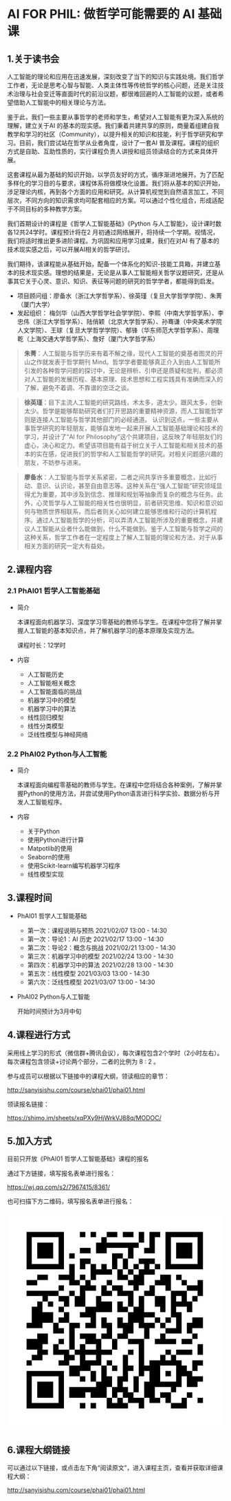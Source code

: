 #  AI FOR PHIL: 做哲学可能需要的 AI 基础课



## 1.关于读书会

人工智能的理论和应用在迅速发展，深刻改变了当下的知识与实践处境。我们哲学工作者，无论是思考心智与智能、人类主体性等传统哲学的核心问题，还是关注技术治理与社会变迁等直面时代的前沿议题，都很难回避的人工智能的议题，或者希望借助人工智能中的相关理论与方法。

鉴于此，我们一些主要从事哲学的老师和学生，希望对人工智能有更为深入系统的理解，建立关于AI 的基本的现实感。我们秉着共建共享的原则，商量着组建自我教学和学习的社区（Community），以提升相关的知识和技能，利于哲学研究和学习。目前，我们尝试站在哲学从业者角度，设计了一套AI 普及课程。课程的组织方式是自助、互助性质的，实行课程负责人讲授和组员领读结合的方式来具体开展。

这套课程从最为基础的知识开始，以学员友好的方式，循序渐进地展开。为了匹配多样化的学习目的与要求，课程体系将做模块化设置。我们将从基本的知识开始，涉足理论内核，再到各个方面的应用和研究。从计算机视觉到自然语言加工，不同层次，不同方向的知识需求均可配套相应的方案。可以通过个性化组合，形成适配于不同目标的多种教学方案。

我们首期设计的课程是《哲学人工智能基础》《Python 与人工智能》，设计课时数各12共24学时。课程预计将在2 月初通过网络展开，将持续一个学期。视情况，我们将适时推出更多进阶课程。为巩固和应用学习成果，我们在对AI 有了基本的技术现实感之后，可以开展AI相关的哲学研讨。

我们期待，该课程能从基础开始，配备一个体系化的知识-技能工具箱，并建立基本的技术现实感。理想的结果是，无论是从事人工智能相关哲学议题研究，还是从事其它关于心灵、意识、知识、表征等问题的研究的哲学学者，都能得到启发。

- 项目顾问组：廖备水（浙江大学哲学系）、徐英瑾（复旦大学哲学学院）、朱菁（厦门大学）
- 发起组织： 梅剑华（山西大学哲学社会学学院）、李熙（中南大学哲学系）、李忠伟（浙江大学哲学系）、陆俏颖（北京大学哲学系）、孙骞谦（中央美术学院人文学院）、王球（复旦大学哲学学院）、郁锋（华东师范大学哲学系）、周理乾（上海交通大学哲学系）、詹好（厦门大学哲学系）



> **朱菁**：人工智能与哲学历来有着不解之缘，现代人工智能的奠基者图灵的开山之作就发表于哲学期刊 Mind。哲学学者要能够真正介入到由人工智能所引发的各种哲学问题的探讨中，无论是辨析、引申还是质疑和批判，都必须对人工智能的发展历程、基本原理、技术思想和工程实践具有准确而深入的了解，避免不着调、不靠谱的空泛之谈。																																					



> **徐英瑾**：目下主流人工智能的研究路线，术太多，道太少。跟风太多，创新太少。哲学是能够帮助研究者们打开思路的重要精神资源，而人工智能哲学则是连接人工智能与哲学其他部门的必经通道。 认识到这点，一些主要从事哲学研究的年轻朋友，能够自发地一起来开展人工智能基础理论和技术的学习，并设计了“AI for Philosophy”这个共建项目，这反映了年轻朋友们的虚心，决心和定力。希望该项目能有益于树立关于人工智能和相关技术的基本的实在感，促进我们的哲学和人工智能哲学的研究。对相关问题感兴趣的朋友，不妨参与进来。



> **廖备水**：人工智能与哲学关系紧密，二者之间共享许多重要概念，比如行动、意识、认识论，甚至自由意志等。这种关系在“强人工智能”研究领域显得尤为重要，其中涉及到信念、推理和规划等抽象而复杂的概念与任务。此外，心灵哲学与人工智能的相关性也很明显，前者研究思维、知识和意识如何与物质世界相联系，而后者则关心如何建立能够思维和行动的计算机程序。通过人工智能哲学的分析，可以弄清人工智能所涉及的重要概念，并建议人工智能从业者什么能做到，什么不能做到。鉴于人工智能与哲学之间的这种关系，哲学工作者在一定程度上了解人工智能的理论和方法，对于从事相关方面的研究一定大有益处。



## 2.课程内容

### 2.1 PhAI01 哲学人工智能基础

- 简介

  本课程面向机器学习、深度学习零基础的教师与学生。在课程中您将了解并掌握人工智能的基本知识点，并了解机器学习的基本原理及实现方法。

  课程时长：12学时

- 内容

  - 人工智能历史
  - 人工智能相关概念
  - 人工智能面临的挑战
  - 机器学习中的模型
  - 机器学习中的算法
  - 线性回归模型
  - 线性分类模型
  - 泛线性模型与神经网络

### 2.2 PhAI02 Python与人工智能

- 简介

  本课程面向编程零基础的教师与学生。在课程中您将结合各种案例，了解并掌握Python的使用方法，并尝试使用Python语言进行科学实验、数据分析与开发人工智能程序。

- 内容

  - 关于Python
  - 使用Python进行计算
  - Matpotlib的使用
  - Seaborn的使用
  - 使用Scikit-learn编写机器学习程序
  - 线性模型实现



## 3.课程时间

- PhAI01 哲学人工智能基础

  - 第一次：课程说明与预热		  	2021/02/07	13:00 - 14:30
  - 第一次：导论1：AI 历史         	  2021/02/17	13:00 - 14:30
  - 第二次：导论2：概念与挑战		2021/02/21	13:00 - 14:30
  - 第三次：机器学习中的模型	      2021/02/24	13:00 - 14:30
  - 第四次：机器学习中的算法	  	2021/02/28	13:00 - 14:30
  - 第五次：线性模型			             2021/03/03	13:00 - 14:30
  - 第六次：泛线性模型			         2021/03/07	13:00 - 14:30

- PhAI02 Python与人工智能

  开始时间预计为3月中旬



## 4.课程进行方式

采用线上学习的形式（微信群+腾讯会议），每次课程包含2个学时（2小时左右）。每次课程包含领读+讨论两个部分，二者的比例为 8 : 2 。

参与成员可以根据以下链接中的课程大纲，领读相应的章节：

http://sanyisishu.com/course/phai01/phai01.html

领读报名链接：

https://shimo.im/sheets/xqPXy9HjWrkVJ88q/MODOC/ 



## 5.加入方式

目前只开放《PhAI01 哲学人工智能基础》课程的报名

通过下方链接，填写报名表单进行报名：

https://wj.qq.com/s2/7967415/8361/

也可扫描下方二维码，填写报名表单进行报名：

![1](.\img\1.png)

## 6.课程大纲链接

可以通过以下链接，或点击左下角“阅读原文”，进入课程主页，查看并获取详细课程大纲：

http://sanyisishu.com/course/phai01/phai01.html







